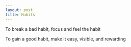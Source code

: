 ```yaml
---
layout: post
title: Habits
---
```



To break a bad habit, focus and feel the habit 

To gain a good habit, make it easy, visible, and rewarding 
